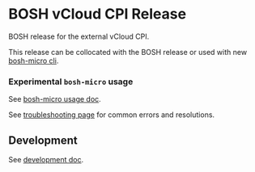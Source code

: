 # BOSH vCloud CPI Release

BOSH release for the external vCloud CPI.

This release can be collocated with the BOSH release or used with new [bosh-micro cli](github.com/cloudfoundry/bosh-micro-cli).

### Experimental `bosh-micro` usage

See [bosh-micro usage doc](docs/bosh-micro-usage.md).

See [troubleshooting page](docs/troubleshooting.md) for common errors and resolutions.

## Development

See [development doc](docs/development.md).
